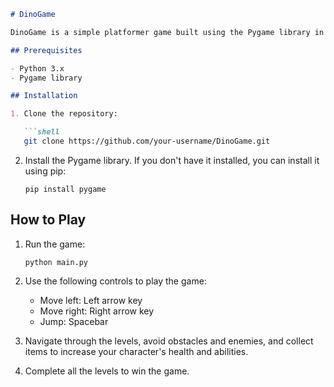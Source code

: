 ```markdown
# DinoGame

DinoGame is a simple platformer game built using the Pygame library in Python. The objective of the game is to control a character and navigate through different levels, avoiding obstacles and enemies, and collecting items to increase health and abilities.

## Prerequisites

- Python 3.x
- Pygame library

## Installation

1. Clone the repository:

   ```shell
   git clone https://github.com/your-username/DinoGame.git
   ```

2. Install the Pygame library. If you don't have it installed, you can install it using pip:

   ```shell
   pip install pygame
   ```

## How to Play

1. Run the game:

   ```shell
   python main.py
   ```

2. Use the following controls to play the game:

   - Move left: Left arrow key
   - Move right: Right arrow key
   - Jump: Spacebar

3. Navigate through the levels, avoid obstacles and enemies, and collect items to increase your character's health and abilities.

4. Complete all the levels to win the game.

